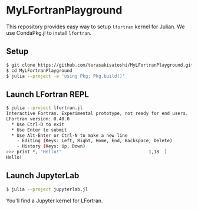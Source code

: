 # MyLFortranPlayground

This repository provides easy way to setup `lfortran` kernel for Julian. We use CondaPkg.jl to install `lfortran`.

## Setup

```sh
$ git clone https://github.com/terasakisatoshi/MyLFortranPlayground.git
$ cd MyLFortranPlayground
$ julia --project -e 'using Pkg; Pkg.build()'
```

## Launch LFortran REPL

```sh
$ julia --project lfortran.jl
Interactive Fortran. Experimental prototype, not ready for end users.
LFortran version: 0.40.0
  * Use Ctrl-D to exit
  * Use Enter to submit
  * Use Alt-Enter or Ctrl-N to make a new line
    - Editing (Keys: Left, Right, Home, End, Backspace, Delete)
    - History (Keys: Up, Down)
>>> print *, "Hello!"                                 1,18  ]
Hello!
```

## Launch JupyterLab

```sh
$ julia --project jupyterlab.jl
```

You'll find a Jupyter kernel for LFortran.
